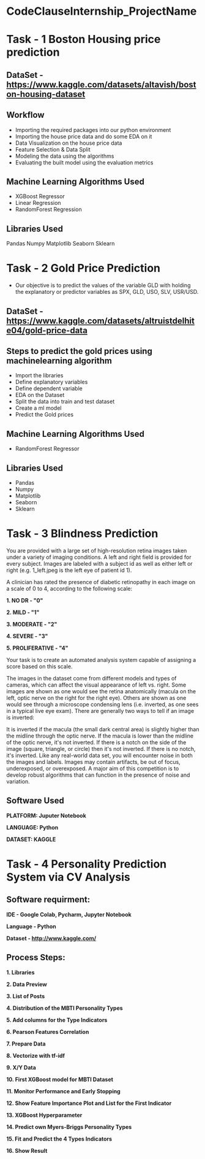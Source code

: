 # CodeClauseInternship_ProjectName

# Task - 1 Boston Housing price prediction

## DataSet - https://www.kaggle.com/datasets/altavish/boston-housing-dataset

## Workflow
* Importing the required packages into our python environment
* Importing the house price data and do some EDA on it
* Data Visualization on the house price data
* Feature Selection & Data Split
* Modeling the data using the algorithms
* Evaluating the built model using the evaluation metrics

## Machine Learning Algorithms Used
* XGBoost Regressor
* Linear Regression
* RandomForest Regression

## Libraries Used
Pandas
Numpy
Matplotlib
Seaborn
Sklearn

# Task - 2 Gold Price Prediction 

* Our objective is to predict the values of the variable GLD with holding the explanatory or predictor variables as SPX, GLD, USO, SLV, USR/USD.
## DataSet - https://www.kaggle.com/datasets/altruistdelhite04/gold-price-data
## Steps to predict the gold prices using machinelearning algorithm
* Import the libraries
* Define explanatory variables
* Define dependent variable
* EDA on the Dataset
* Split the data into train and test dataset
* Create a ml model
* Predict the Gold prices
  
## Machine Learning Algorithms Used
* RandomForest Regressor

## Libraries Used
* Pandas
* Numpy
* Matplotlib
* Seaborn
* Sklearn

# Task - 3 Blindness Prediction
You are provided with a large set of high-resolution retina images taken under a variety of imaging conditions. A left and right field is provided for every subject. Images are labeled with a subject id as well as either left or right (e.g. 1_left.jpeg is the left eye of patient id 1).

A clinician has rated the presence of diabetic retinopathy in each image on a scale of 0 to 4, according to the following scale:

**1. NO DR - "0"**

**2. MILD - "1"**

**3. MODERATE - "2"**

**4. SEVERE - "3"**

**5. PROLIFERATIVE - "4"**

Your task is to create an automated analysis system capable of assigning a score based on this scale.

The images in the dataset come from different models and types of cameras, which can affect the visual appearance of left vs. right. Some images are shown as one would see the retina anatomically (macula on the left, optic nerve on the right for the right eye). Others are shown as one would see through a microscope condensing lens (i.e. inverted, as one sees in a typical live eye exam). There are generally two ways to tell if an image is inverted:

It is inverted if the macula (the small dark central area) is slightly higher than the midline through the optic nerve. If the macula is lower than the midline of the optic nerve, it's not inverted. If there is a notch on the side of the image (square, triangle, or circle) then it's not inverted. If there is no notch, it's inverted. Like any real-world data set, you will encounter noise in both the images and labels. Images may contain artifacts, be out of focus, underexposed, or overexposed. A major aim of this competition is to develop robust algorithms that can function in the presence of noise and variation.

## Software Used

**PLATFORM: Juputer Notebook**

**LANGUAGE: Python**

**DATASET: KAGGLE**

# Task - 4 Personality Prediction System via CV Analysis
## Software requirment:
**IDE - Google Colab, Pycharm, Jupyter Notebook**

**Language - Python**

**Dataset - http://www.kaggle.com/**

## Process Steps:
**1. Libraries**

**2. Data Preview**

**3. List of Posts**

**4. Distribution of the MBTI Personality Types**

**5. Add columns for the Type Indicators**

**6. Pearson Features Correlation**

**7. Prepare Data**

**8. Vectorize with tf-idf**

**9. X/Y Data**

**10. First XGBoost model for MBTI Dataset**

**11. Monitor Performance and Early Stopping**

**12. Show Feature Importance Plot and List for the First Indicator**

**13. XGBoost Hyperparameter**

**14. Predict own Myers-Briggs Personality Types**

**15. Fit and Predict the 4 Types Indicators**

**16. Show Result**







